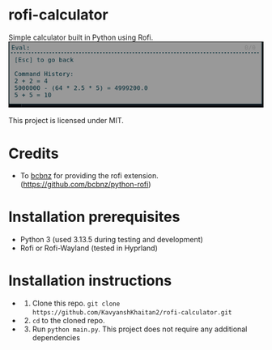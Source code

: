 # rofi-calculator
Simple calculator built in Python using Rofi.
![image](./image.png)

This project is licensed under MIT.

# Credits
 - To [bcbnz](https://github.com/bcbnz) for providing the rofi extension. (https://github.com/bcbnz/python-rofi)

# Installation prerequisites
 - Python 3 (used 3.13.5 during testing and development)
 - Rofi or Rofi-Wayland (tested in Hyprland)

# Installation instructions
 - 1. Clone this repo. `git clone https://github.com/KavyanshKhaitan2/rofi-calculator.git`
 - 2. `cd` to the cloned repo.
 - 3. Run `python main.py`. This project does not require any additional dependencies